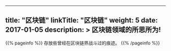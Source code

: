 
---
title: "区块链"
linkTitle: "区块链"
weight: 5
date: 2017-01-05
description: >
  区块链领域的所思所为!
---

{{% pageinfo %}}
存放些曾经在区块链界战斗过的痕迹。
{{% /pageinfo %}}



